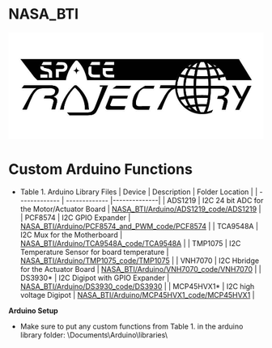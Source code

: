 # NASA_BTI
<img src="https://github.com/TjadenWright/NASA_BTI/blob/main/Media/Space Trajectory logo.jpg" alt="Space Trajectory" title="Space Trajectory" />

# Custom Arduino Functions
* Table 1. Arduino Library Files
| Device  | Description | Folder Location |
| ------------- | ------------- |--------------|
| ADS1219 | I2C 24 bit ADC for the Motor/Actuator Board | [NASA_BTI/Arduino/ADS1219_code/ADS1219](https://github.com/TjadenWright/NASA_BTI/tree/main/Arduino/ADS1219_code/ADS1219) | 
| PCF8574 | I2C GPIO Expander | [NASA_BTI/Arduino/PCF8574_and_PWM_code/PCF8574](https://github.com/TjadenWright/NASA_BTI/tree/main/Arduino/PCF8574_and_PWM_code/PCF8574) | 
| TCA9548A | I2C Mux for the Motherboard | [NASA_BTI/Arduino/TCA9548A_code/TCA9548A](https://github.com/TjadenWright/NASA_BTI/tree/main/Arduino/TCA9548A_code/TCA9548A) |
| TMP1075 | I2C Temperature Sensor for board temperature | [NASA_BTI/Arduino/TMP1075_code/TMP1075](https://github.com/TjadenWright/NASA_BTI/tree/main/Arduino/TMP1075_code/TMP1075) |
| VNH7070 | I2C Hbridge for the Actuator Board | [NASA_BTI/Arduino/VNH7070_code/VNH7070](https://github.com/TjadenWright/NASA_BTI/tree/main/Arduino/VNH7070_code/VNH7070) |
| DS3930* | I2C Digipot with GPIO Expander | [NASA_BTI/Arduino/DS3930_code/DS3930](https://github.com/TjadenWright/NASA_BTI/tree/main/Arduino/DS3930_code/DS3930) |
| MCP45HVX1* | I2C high voltage Digipot | [NASA_BTI/Arduino/MCP45HVX1_code/MCP45HVX1](https://github.com/TjadenWright/NASA_BTI/tree/main/Arduino/MCP45HVX1_code/MCP45HVX1) |


**Arduino Setup**
* Make sure to put any custom functions from Table 1. in the arduino library folder: \Documents\Arduino\libraries\

